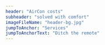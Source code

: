 ```yaml
---
header: "AirCon costs"
subheader: "solved with comfort"
imageFileName: "header-bg.jpg"
jumpToAnchor: "Services"
jumpToAnchorText: "Ditch the remote"
---
```

